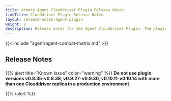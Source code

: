 ```yaml
---
title: Armory Agent Clouddriver Plugin Release Notes
linkTitle: Clouddriver Plugin Release Notes
layout: release-notes-agent-plugin
weight: 2
description: Release notes for the Agent Clouddriver Plugin. The plugin runs as part of your Armory Enterprise or Spinnaker instance and communicates with the Agent service.
---
```


{{< include "agent/agent-compat-matrix.md" >}}

## Release Notes
<h3><a class="fas fa-rss" target="_blank" href="https://docs.armory.io/armory-enterprise/release-notes/rn-armory-agent/agent-plugin/index.xml"></a></h3>

{{% alert title="Known Issue" color="warning" %}}
**Do not use plugin versions v0.8.35-v0.8.38, v0.9.27-v0.9.30, v0.10.11-v0.10.14 with more than one Clouddriver replica in a production environment.**

{{% /alert %}}

